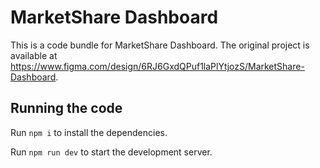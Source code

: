 
  # MarketShare Dashboard

  This is a code bundle for MarketShare Dashboard. The original project is available at https://www.figma.com/design/6RJ6GxdQPuf1laPlYtjozS/MarketShare-Dashboard.

  ## Running the code

  Run `npm i` to install the dependencies.

  Run `npm run dev` to start the development server.
  
